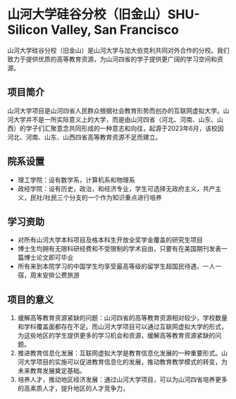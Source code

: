 # 山河大学硅谷分校（旧金山）SHU-Silicon Valley, San Francisco

山河大学硅谷分校（旧金山）是山河大学与加大伯克利共同对外合作的分校。我们致力于提供优质的高等教育资源，为山河四省的学子提供更广阔的学习空间和资源。

## 项目简介

山河大学项目是山河四省人民群众根据社会教育形势而创办的互联网虚拟大学。山河大学并不是一所实际意义上的大学，而是由山河四省（河北、河南、山东、山西）的学子们汇聚意念共同形成的一种意志和向往，起源于2023年6月，该校因河北、河南、山东、山西四省高等教育资源不足而建立。

## 院系设置

- 理工学院：设有数学系，计算机系和物理系
- 政经学院：设有历史，政治，和经济专业，学生可选择无政府主义，共产主义，民社/社民三个分支的一个作为知识重点进行培养

## 学习资助

- 对所有山河大学本科项目及格本科生开放全奖学金覆盖的研究生项目
- 博士生均拥有无限科研经费和不受限制的学术自由，只要有在美国期刊发表一篇博士论文即可毕业
- 所有来到本院学习的中国学生均享受最高等级的留学生超国民待遇，一人一宿，周末安排公费旅游

## 项目的意义

1. 缓解高等教育资源紧缺的问题：山河四省的高等教育资源相对较少，学校数量和学科覆盖面都存在不足。而山河大学项目可以通过互联网虚拟大学的形式，为这些地区的学生提供更多的学习机会和资源，缓解高等教育资源紧缺的问题。
2. 推进教育信息化发展：互联网虚拟大学是教育信息化发展的一种重要形式。山河大学项目的实施可以促进教育信息化的发展，推动教育教学模式的转变，为未来教育发展奠定基础。
3. 培养人才，推动地区经济发展：通过山河大学项目，可以为山河四省培养更多的高素质人才，提升地区的人才竞争力，
